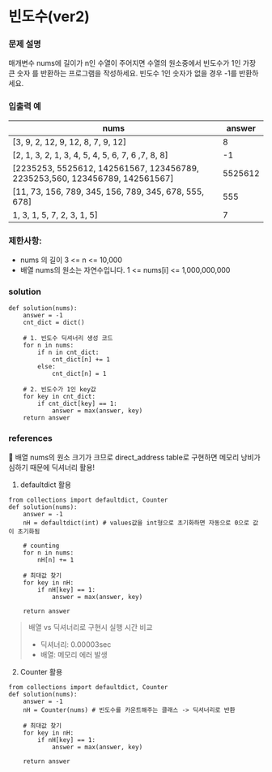 # 빈도수(ver2)

### 문제 설명 
매개변수 nums에 길이가 n인 수열이 주어지면 수열의 원소중에서 빈도수가 1인 가장 큰 숫자
를 반환하는 프로그램을 작성하세요. 빈도수 1인 숫자가 없을 경우 -1를 반환하세요.

### 입출력 예
|nums|answer|
|---|---|
|[3, 9, 2, 12, 9, 12, 8, 7, 9, 12]|8|
|[2, 1, 3, 2, 1, 3, 4, 5, 4, 5, 6, 7, 6 ,7, 8, 8] |-1|
| [2235253, 5525612, 142561567, 123456789, 2235253,560, 123456789, 142561567]| 5525612|
|[11, 73, 156, 789, 345, 156, 789, 345, 678, 555, 678] |555 |
| 1, 3, 1, 5, 7, 2, 3, 1, 5]| 7|

### 제한사항:
* nums 의 길이 3 <= n <= 10,000
* 배열 nums의 원소는 자연수입니다. 1 <= nums[i] <= 1,000,000,000

### solution 
```
def solution(nums):
	answer = -1 
    cnt_dict = dict()

    # 1. 빈도수 딕셔너리 생성 코드
    for n in nums:
        if n in cnt_dict:
            cnt_dict[n] += 1
        else:
            cnt_dict[n] = 1

    # 2. 빈도수가 1인 key값
	for key in cnt_dict:
		if cnt_dict[key] == 1:
			answer = max(answer, key)
	return answer
```

### references 
:pushpin: 배열 nums의 원소 크기가 크므로 direct_address table로 구현하면 메모리 낭비가 심하기 때문에 딕셔너리 활용!
1) defaultdict 활용 
```
from collections import defaultdict, Counter
def solution(nums):
    answer = -1
    nH = defaultdict(int) # values값을 int형으로 초기화하면 자동으로 0으로 값이 초기화됨
    
    # counting
    for n in nums:
        nH[n] += 1
    
    # 최대값 찾기
    for key in nH:
        if nH[key] == 1:
            answer = max(answer, key)
 
    return answer
```
> 배열 vs 딕셔너리로 구현시 실행 시간 비교
> * 딕셔너리: 0.00003sec 
> * 배열: 메모리 에러 발생 

2) Counter 활용
```
from collections import defaultdict, Counter
def solution(nums):
    answer = -1
    nH = Counter(nums) # 빈도수를 카운트해주는 클래스 -> 딕셔너리로 반환 
    
    # 최대값 찾기
    for key in nH:
        if nH[key] == 1:
            answer = max(answer, key)
 
    return answer
```

